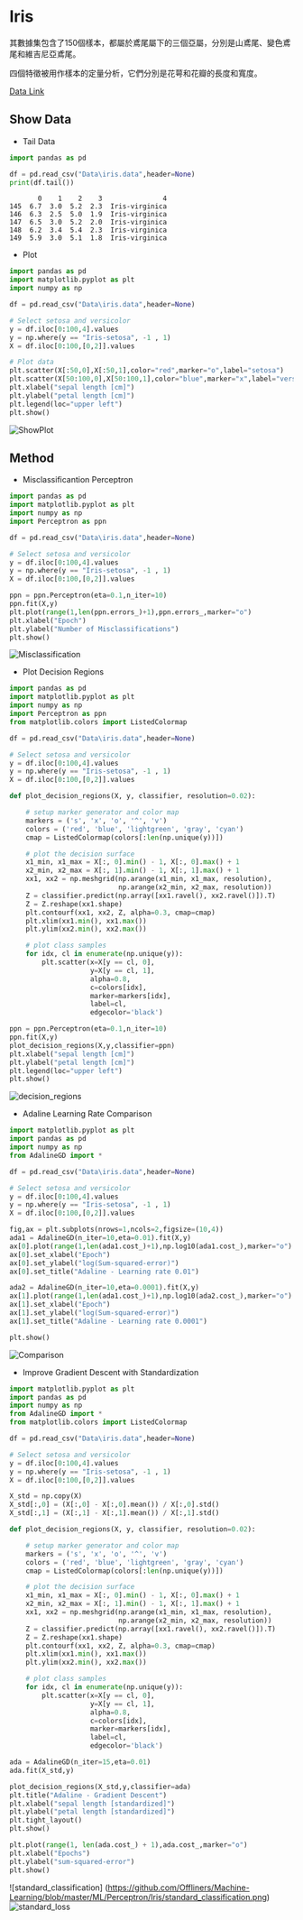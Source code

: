 # Iris
其數據集包含了150個樣本，都屬於鳶尾屬下的三個亞屬，分別是山鳶尾、變色鳶尾和維吉尼亞鳶尾。

四個特徵被用作樣本的定量分析，它們分別是花萼和花瓣的長度和寬度。

[Data Link](Data/iris.data)
## Show Data
* Tail Data
```python
import pandas as pd

df = pd.read_csv("Data\iris.data",header=None)
print(df.tail())
```
```shell
       0    1    2    3               4
145  6.7  3.0  5.2  2.3  Iris-virginica
146  6.3  2.5  5.0  1.9  Iris-virginica
147  6.5  3.0  5.2  2.0  Iris-virginica
148  6.2  3.4  5.4  2.3  Iris-virginica
149  5.9  3.0  5.1  1.8  Iris-virginica
```

* Plot
```python
import pandas as pd
import matplotlib.pyplot as plt
import numpy as np

df = pd.read_csv("Data\iris.data",header=None)

# Select setosa and versicolor
y = df.iloc[0:100,4].values
y = np.where(y == "Iris-setosa", -1 , 1)
X = df.iloc[0:100,[0,2]].values

# Plot data
plt.scatter(X[:50,0],X[:50,1],color="red",marker="o",label="setosa")
plt.scatter(X[50:100,0],X[50:100,1],color="blue",marker="x",label="versicolor")
plt.xlabel("sepal length [cm]")
plt.ylabel("petal length [cm]")
plt.legend(loc="upper left")
plt.show()
```
![ShowPlot](https://github.com/Offliners/Machine-Learning/blob/master/ML/Perceptron/Iris/showplot.png)

## Method
* Misclassificantion Perceptron
```python
import pandas as pd
import matplotlib.pyplot as plt
import numpy as np
import Perceptron as ppn

df = pd.read_csv("Data\iris.data",header=None)

# Select setosa and versicolor
y = df.iloc[0:100,4].values
y = np.where(y == "Iris-setosa", -1 , 1)
X = df.iloc[0:100,[0,2]].values

ppn = ppn.Perceptron(eta=0.1,n_iter=10)
ppn.fit(X,y)
plt.plot(range(1,len(ppn.errors_)+1),ppn.errors_,marker="o")
plt.xlabel("Epoch")
plt.ylabel("Number of Misclassifications")
plt.show()
```
![Misclassification](https://github.com/Offliners/Machine-Learning/blob/master/ML/Perceptron/Iris/misclassification.png)

* Plot Decision Regions
```python
import pandas as pd
import matplotlib.pyplot as plt
import numpy as np
import Perceptron as ppn
from matplotlib.colors import ListedColormap

df = pd.read_csv("Data\iris.data",header=None)

# Select setosa and versicolor
y = df.iloc[0:100,4].values
y = np.where(y == "Iris-setosa", -1 , 1)
X = df.iloc[0:100,[0,2]].values

def plot_decision_regions(X, y, classifier, resolution=0.02):

    # setup marker generator and color map
    markers = ('s', 'x', 'o', '^', 'v')
    colors = ('red', 'blue', 'lightgreen', 'gray', 'cyan')
    cmap = ListedColormap(colors[:len(np.unique(y))])

    # plot the decision surface
    x1_min, x1_max = X[:, 0].min() - 1, X[:, 0].max() + 1
    x2_min, x2_max = X[:, 1].min() - 1, X[:, 1].max() + 1
    xx1, xx2 = np.meshgrid(np.arange(x1_min, x1_max, resolution),
                           np.arange(x2_min, x2_max, resolution))
    Z = classifier.predict(np.array([xx1.ravel(), xx2.ravel()]).T)
    Z = Z.reshape(xx1.shape)
    plt.contourf(xx1, xx2, Z, alpha=0.3, cmap=cmap)
    plt.xlim(xx1.min(), xx1.max())
    plt.ylim(xx2.min(), xx2.max())

    # plot class samples
    for idx, cl in enumerate(np.unique(y)):
        plt.scatter(x=X[y == cl, 0], 
                    y=X[y == cl, 1],
                    alpha=0.8, 
                    c=colors[idx],
                    marker=markers[idx], 
                    label=cl, 
                    edgecolor='black')

ppn = ppn.Perceptron(eta=0.1,n_iter=10)
ppn.fit(X,y)
plot_decision_regions(X,y,classifier=ppn)
plt.xlabel("sepal length [cm]")
plt.ylabel("petal length [cm]")
plt.legend(loc="upper left")
plt.show()
```
![decision_regions](https://github.com/Offliners/Machine-Learning/blob/master/ML/Perceptron/Iris/classifier.png)

* Adaline Learning Rate Comparison
```python
import matplotlib.pyplot as plt
import pandas as pd
import numpy as np
from AdalineGD import *

df = pd.read_csv("Data\iris.data",header=None)

# Select setosa and versicolor
y = df.iloc[0:100,4].values
y = np.where(y == "Iris-setosa", -1 , 1)
X = df.iloc[0:100,[0,2]].values

fig,ax = plt.subplots(nrows=1,ncols=2,figsize=(10,4))
ada1 = AdalineGD(n_iter=10,eta=0.01).fit(X,y)
ax[0].plot(range(1,len(ada1.cost_)+1),np.log10(ada1.cost_),marker="o")
ax[0].set_xlabel("Epoch")
ax[0].set_ylabel("log(Sum-squared-error)")
ax[0].set_title("Adaline - Learning rate 0.01")

ada2 = AdalineGD(n_iter=10,eta=0.0001).fit(X,y)
ax[1].plot(range(1,len(ada1.cost_)+1),np.log10(ada2.cost_),marker="o")
ax[1].set_xlabel("Epoch")
ax[1].set_ylabel("log(Sum-squared-error)")
ax[1].set_title("Adaline - Learning rate 0.0001")

plt.show()
```
![Comparison](https://github.com/Offliners/Machine-Learning/blob/master/ML/Perceptron/Iris/Comparison.png)

* Improve Gradient Descent with Standardization
```python
import matplotlib.pyplot as plt
import pandas as pd
import numpy as np
from AdalineGD import *
from matplotlib.colors import ListedColormap

df = pd.read_csv("Data\iris.data",header=None)

# Select setosa and versicolor
y = df.iloc[0:100,4].values
y = np.where(y == "Iris-setosa", -1 , 1)
X = df.iloc[0:100,[0,2]].values

X_std = np.copy(X)
X_std[:,0] = (X[:,0] - X[:,0].mean()) / X[:,0].std()
X_std[:,1] = (X[:,1] - X[:,1].mean()) / X[:,1].std()

def plot_decision_regions(X, y, classifier, resolution=0.02):

    # setup marker generator and color map
    markers = ('s', 'x', 'o', '^', 'v')
    colors = ('red', 'blue', 'lightgreen', 'gray', 'cyan')
    cmap = ListedColormap(colors[:len(np.unique(y))])

    # plot the decision surface
    x1_min, x1_max = X[:, 0].min() - 1, X[:, 0].max() + 1
    x2_min, x2_max = X[:, 1].min() - 1, X[:, 1].max() + 1
    xx1, xx2 = np.meshgrid(np.arange(x1_min, x1_max, resolution),
                           np.arange(x2_min, x2_max, resolution))
    Z = classifier.predict(np.array([xx1.ravel(), xx2.ravel()]).T)
    Z = Z.reshape(xx1.shape)
    plt.contourf(xx1, xx2, Z, alpha=0.3, cmap=cmap)
    plt.xlim(xx1.min(), xx1.max())
    plt.ylim(xx2.min(), xx2.max())

    # plot class samples
    for idx, cl in enumerate(np.unique(y)):
        plt.scatter(x=X[y == cl, 0], 
                    y=X[y == cl, 1],
                    alpha=0.8, 
                    c=colors[idx],
                    marker=markers[idx], 
                    label=cl, 
                    edgecolor='black')

ada = AdalineGD(n_iter=15,eta=0.01)
ada.fit(X_std,y)

plot_decision_regions(X_std,y,classifier=ada)
plt.title("Adaline - Gradient Descent")
plt.xlabel("sepal length [standardized]")
plt.ylabel("petal length [standardized]")
plt.tight_layout()
plt.show()

plt.plot(range(1, len(ada.cost_) + 1),ada.cost_,marker="o")
plt.xlabel("Epochs")
plt.ylabel("sum-squared-error")
plt.show()
```
![standard_classification] (https://github.com/Offliners/Machine-Learning/blob/master/ML/Perceptron/Iris/standard_classification.png)
![standard_loss](https://github.com/Offliners/Machine-Learning/blob/master/ML/Perceptron/Iris/standard_loss.png)
